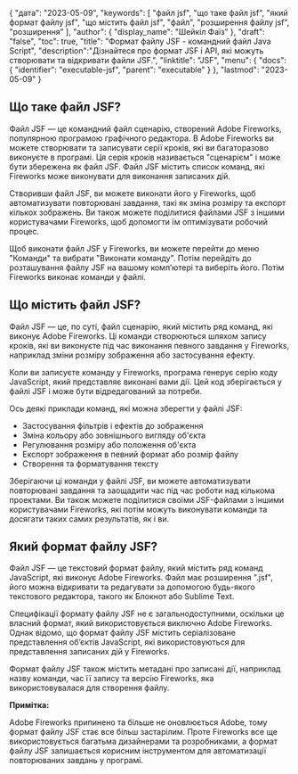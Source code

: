 {
"дата": "2023-05-09",
  "keywords": [
"файл jsf",
"що таке файл jsf",
"який формат файлу jsf",
"що містить файл jsf",
"файл",
"розширення файлу jsf",
"розширення"
],
  "author": {
"display_name": "Шейкіл Фаїз"
},
"draft": "false",
"toc": true,
"title": "Формат файлу JSF - командний файл Java Script",
  "description":"Дізнайтеся про формат JSF і API, які можуть створювати та відкривати файли JSF.",
  "linktitle": "JSF",
  "menu": {
    "docs": {
      "identifier": "executable-jsf",
      "parent": "executable"
}
},
"lastmod": "2023-05-09"
}

## Що таке файл JSF?

Файл JSF — це командний файл сценарію, створений Adobe Fireworks, популярною програмою графічного редактора. В Adobe Fireworks ви можете створювати та записувати серії кроків, які ви багаторазово виконуєте в програмі. Ця серія кроків називається "сценарієм" і може бути збережена як файл JSF. Файл JSF містить список команд, які Fireworks може виконувати для виконання записаних дій.

Створивши файл JSF, ви можете виконати його у Fireworks, щоб автоматизувати повторювані завдання, такі як зміна розміру та експорт кількох зображень. Ви також можете поділитися файлами JSF з іншими користувачами Fireworks, щоб допомогти їм оптимізувати робочий процес.

Щоб виконати файл JSF у Fireworks, ви можете перейти до меню "Команди" та вибрати "Виконати команду". Потім перейдіть до розташування файлу JSF на вашому комп’ютері та виберіть його. Потім Fireworks виконає команди у файлі.

## Що містить файл JSF?

Файл JSF — це, по суті, файл сценарію, який містить ряд команд, які виконує Adobe Fireworks. Ці команди створюються шляхом запису кроків, які ви виконуєте під час виконання певного завдання у Fireworks, наприклад зміни розміру зображення або застосування ефекту.

Коли ви записуєте команду у Fireworks, програма генерує серію коду JavaScript, який представляє виконані вами дії. Цей код зберігається у файлі JSF і може бути відредагований за потреби.

Ось деякі приклади команд, які можна зберегти у файлі JSF:

- Застосування фільтрів і ефектів до зображення
- Зміна кольору або зовнішнього вигляду об'єкта
- Регулювання розміру або положення об'єкта
- Експорт зображення в певний формат або розмір файлу
- Створення та форматування тексту

Зберігаючи ці команди у файлі JSF, ви можете автоматизувати повторювані завдання та заощадити час під час роботи над кількома проектами. Ви також можете поділитися своїми JSF-файлами з іншими користувачами Fireworks, які потім можуть виконувати команди та досягати таких самих результатів, як і ви.

## Який формат файлу JSF?

Файл JSF — це текстовий формат файлу, який містить ряд команд JavaScript, які виконує Adobe Fireworks. Файл має розширення ".jsf", його можна відкривати та редагувати за допомогою будь-якого текстового редактора, такого як Блокнот або Sublime Text.

Специфікації формату файлу JSF не є загальнодоступними, оскільки це власний формат, який використовується виключно Adobe Fireworks. Однак відомо, що формат файлу JSF містить серіалізоване представлення об’єктів JavaScript, які використовуються для представлення записаних дій у Fireworks.

Формат файлу JSF також містить метадані про записані дії, наприклад назву команди, час її запису та версію Fireworks, яка використовувалася для створення файлу.

**Примітка:**

Adobe Fireworks припинено та більше не оновлюється Adobe, тому формат файлу JSF стає все більш застарілим. Проте Fireworks все ще використовується багатьма дизайнерами та розробниками, а формат файлу JSF залишається корисним інструментом для автоматизації повторюваних завдань у програмі.

